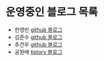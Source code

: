 # 운영중인 블로그 목록
 
- 한영빈 [github 블로그](https://youngbin.xyz/blog)
- 김준수 [github 블로그](http://blog.harveyk.me)
- 추건우 [github 블로그](https://chugeonwoo.github.io)
- 공원배 [tistory 블로그](https://creativehead.tistory.com)

